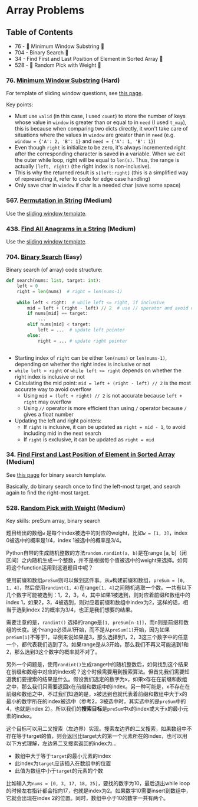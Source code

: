 # Array Problems

## Table of Contents
- 76 - 🚩 Minimum Window Substring 🍎
- 704 - Binary Search 🍏
- 34 - Find First and Last Position of Element in Sorted Array 🍊
- 528 - 🚩 Random Pick with Weight 🍊

### 76. [Minimum Window Substring](https://leetcode.com/problems/minimum-window-substring/) (Hard)
For template of sliding window questions, see [this page](https://github.com/lexiewangdl/pyalgo/blob/2f0446458ce2647cca671149926d3492e395ad48/README.md).

Key points:
- Must use `valid` (in this case, I used `count`) to store the number of keys whose value in `window` is greater than or equal to in `need` (I used `t_map`), this is because when comparing two dicts directly, it won't take care of situations where the values in `window` are greater than in `need` (e.g. `window = {'A': 2, 'B': 1}` and `need = {'A': 1, 'B': 1}`)
- Even though `right` is initialize to be zero, it's always incremented right after the corresponding character is saved in a variable. When we exit the outer while loop, right will be equal to `len(s)`. Thus, the range is actually `[left, right)` (the right index is non-inclusive).
- This is why the returned result is `s[left:right]` (this is a simplified way of representing it, refer to code for edge case handling)
- Only save char in `window` if char is a needed char (save some space)

### 567. [Permutation in String](https://leetcode.com/problems/permutation-in-string/) (Medium)
Use the [sliding window template](https://github.com/lexiewangdl/pyalgo/blob/2f0446458ce2647cca671149926d3492e395ad48/README.md).

### 438. [Find All Anagrams in a String](https://leetcode.com/problems/find-all-anagrams-in-a-string/description/) (Medium)
Use the [sliding window template](https://github.com/lexiewangdl/pyalgo/blob/2f0446458ce2647cca671149926d3492e395ad48/README.md).


### 704. [Binary Search](https://leetcode.com/problems/binary-search/description/) (Easy)
Binary search (of array) code structure:
```python
def search(nums: list, target: int):
    left = 0
    right = len(nums)  # right = len(nums-1)
    
    while left < right:  # while left <= right, if inclusive
        mid = left + (right - left) // 2  # use // operator and avoid overflow
        if nums[mid] == target:
            ...
        elif nums[mid] < target:
            left = ...  # update left pointer
        else:
            right = ... # update right pointer
    
```

- Starting index of `right` can be either `len(nums)` or `len(nums-1)`, depending on whether the right index is inclusive or not
- `while left < right` or `while left <= right` depends on whether the right index is inclusive or not
- Calculating the mid point: `mid = left + (right - left) // 2` is the most accurate way to avoid overflow
  - Using `mid = (left + right) // 2` is not accurate because `left + right` may overflow
  - Using `//` operator is more efficient than using `/` operator because `/` gives a float number
- Updating the left and right pointers:
  - If `right` is inclusive, it can be updated as `right = mid - 1`, to avoid including mid in the next search
  - If `right` is exclusive, it can be updated as `right = mid`


### 34. [Find First and Last Position of Element in Sorted Array](https://leetcode.com/problems/find-first-and-last-position-of-element-in-sorted-array/description/) (Medium)
See [this page](https://github.com/lexiewangdl/pyalgo/blob/2f0446458ce2647cca671149926d3492e395ad48/README.md) for binary search template.

Basically, do binary search once to find the left-most target, and search again to find 
the right-most target.

### 528. [Random Pick with Weight](https://leetcode.com/problems/random-pick-with-weight/description/) (Medium)

Key skills: preSum array, binary search

题目给出的数组`w` 是每个index被选中的对应的weight，比如`w = [1, 3]`，index 0被选中的概率是1/4，index 1被选中的概率是3/4。

Python自带的生成随机整数的方法`random.randint(a, b)`是在range [a, b]（闭区间）之内随机生成一个整数，并不是根据每个值被选中的weight来选择。如何将这个function运用到这道题目中呢？

使用前缀和数组`preSum`则可以做到这件事。从`w`构建前缀和数组，`preSum = [0, 1, 4]`，然后使用`randint(1, 4)`在range`[1, 4]`之间随机选取一个数。一共有以下几个数字可能被选到：1，2，3，4，其中如果1被选到，则对应着前缀和数组中的index 1，如果2，3，4被选到，则对应着前缀和数组中index为2，这样的话，相当于选到index 2的概率为3/4，也正是我们想要的结果。

需要注意的是，`randint()` 选择的range是`[1, preSum[n-1]]`，而n则是前缀和数组的长度。这个range必须从1开始，而不是从`preSum[1]`开始，因为如果`preSum[1]`不等于1，举例来说如果是3，那么选择到1，2，3这三个数字中的任意一个，都代表我们选到了3。如果range是从3开始，那么我们不再又可能选到1和2，那么选到3这个数字的概率就不对了。

另外一个问题是，使用`randint()`生成range中的随机整数后，如何找到这个结果在前缀和数组中对应的index呢？这个时候需要用到搜索算法。但首先我们需要知道我们要搜索的结果是什么。假设我们选定的数字为x，如果x存在在前缀和数组之中，那么我们只需要返回x在前缀和数组中的index。另一种可能是，x不存在在前缀和数组之中，不过我们知道的是，x被选到也就代表着前缀和数组中大于x的最小的数字所在的index被选中（参考2，3被选中时，其实选中的是`preSum`中的4，也就是index 2）。所以我们的**搜索目标**是`preSum`中x的index或大于x的最小元素的index。

这个目标可以用二叉搜索（左边界）实现。搜索左边界的二叉搜索，如果数组中不存在等于target的值，则会返回比target大的第一个元素所在的index，也可以用以下方式理解，左边界二叉搜索返回的index为...

- 数组中大于等于`target`的最小元素的index
- 此index为`target`应该插入在数组中的位置
- 此值为数组中小于`target`的元素的个数

比如输入为`nums = [0, 3, 17, 18, 25]`，要找的数字为10，最后退出while loop的时候左右指针都会指向17，也就是index为2。如果数字10需要insert到数组中，它就会出现在index 2的位置。同时，数组中小于10的数字一共有两个。
